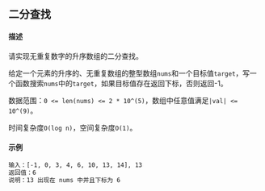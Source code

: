## 二分查找

#### 描述

请实现无重复数字的升序数组的二分查找。

给定一个元素的升序的、无重复数组的整型数组`nums`和一个目标值`target`，写一个函数搜索`nums`中的`target`，如果目标值存在返回下标，否则返回-1。

数据范围：`0 <= len(nums) <= 2 * 10^(5)`，数组中任意值满足`|val| <= 10^(9)`。

时间复杂度`O(log n)`，空间复杂度`O(1)`。

#### 示例

```txt
输入：[-1, 0, 3, 4, 6, 10, 13, 14], 13
返回值：6
说明：13 出现在 nums 中并且下标为 6
```